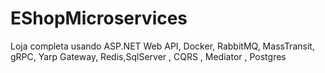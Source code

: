 # EShopMicroservices

Loja completa usando ASP.NET Web API, Docker, RabbitMQ, MassTransit, gRPC, Yarp Gateway, Redis,SqlServer , CQRS , Mediator , Postgres
